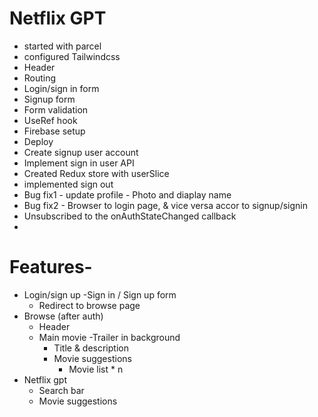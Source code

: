# Netflix GPT

- started with parcel
- configured Tailwindcss
- Header
- Routing
- Login/sign in form
- Signup form
- Form validation
- UseRef hook
- Firebase setup
- Deploy
- Create signup user account
- Implement sign in user API
- Created Redux store with userSlice
- implemented sign out
- Bug fix1 - update profile - Photo and diaplay name
- Bug fix2 - Browser to login page, & vice versa accor to signup/signin
- Unsubscribed to the onAuthStateChanged callback
- 



# Features-
- Login/sign up
    -Sign in / Sign up form
    - Redirect to browse page
- Browse (after auth)
    - Header
    - Main movie
        -Trailer in background
        - Title & description
        - Movie suggestions
            -  Movie list * n
- Netflix gpt
    - Search bar
    - Movie suggestions      
